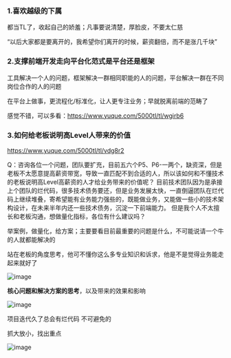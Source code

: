 ### 1.喜欢越级的下属

都当TL了，收起自己的娇羞；凡事要说清楚，厚脸皮，不要太仁慈

“以后大家都是要离开的，我希望你们离开的时候，薪资翻倍，而不是涨几千块”

### 2.支撑前端开发走向平台化范式是平台还是框架

工具解决一个人的问题，框架解决一群相同职能的人的问题，平台解决一群在不同岗位合作的人的问题

在平台上做事，更流程化/标准化，让人更专注业务；早就脱离前端的范畴了

感觉不错，可以多看：https://www.yuque.com/5000tl/tl/wgirb6

### 3.如何给老板说明高Level人带来的价值

https://www.yuque.com/5000tl/tl/vdg8r2

Q：咨询各位一个问题，团队要扩充，目前五六个P5、P6-一两个，缺资深，但是老板不太愿意提高薪资带宽，导致一直匹配不到合适的人，所以该如何和不懂技术的老板说明高Level高薪资的人才给业务带来的价值呢？ 目前技术团队因为是承接上个团队的烂代码，很多技术债务要还，但是业务发展太快，一直倒逼团队在烂代码上继续堆叠，寄希望能有业务能力强些的，既能做业务，又能做一些小的技术架构设计，在未来半年内还一些技术债务，沉淀一下前端能力。 但是我个人不太擅长和老板沟通，想做量化指标，各位有什么建议吗？

举案例，做量化，给方案；主要要看目前最重要的问题是什么，不可能说请一个牛的人就都能解决的

站在老板的角度思考，他可不懂你这么多专业知识和诉求，他是不是觉得业务能走起来就好了

![image](https://user-images.githubusercontent.com/53267289/145827518-c4a98459-9b37-4f3c-ac85-568e80abbcef.png)

**核心问题和解决方案的思考**，以及带来的效果和影响

![image](https://user-images.githubusercontent.com/53267289/145827752-e73a2bb2-5a9f-4ab6-a555-76e8cbf42256.png)

项目迭代久了总会有烂代码 不可避免的

抓大放小，找出重点

![image](https://user-images.githubusercontent.com/53267289/145828352-4bbc90aa-b250-4d37-8f7a-1ab144de9ee1.png)

